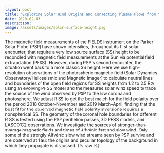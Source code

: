 ```yaml
---
layout: post
title: "Exploring Solar Wind Origins and Connecting Plasma Flows from the Parker Solar Probe to 1 au"
date: 2020-02-03
description: 
image: /assets/images/solar-surface-height.png
---
```

The magnetic field measurements of the FIELDS instrument on the Parker Solar Probe (PSP) have shown intensities, throughout its first solar encounter, that require a very low source surface (SS) height to be reconciled with magnetic field measurements at the Sun via potential field extrapolation (PFSS). However, during PSP's second encounter, the situation went back to a more classic SS height. Here we use high-resolution observations of the photospheric magnetic field (Solar Dynamics Observatory/Helioseismic and Magnetic Imager) to calculate neutral lines and boundaries of the open field regions for SS heights from 1.2 to 2.5 R⊙ using an evolving PFSS model and the measured solar wind speed to trace the source of the wind observed by PSP to the low corona and photosphere. We adjust R SS to get the best match for the field polarity over the period 2018 October–November and 2019 March–April, finding that the best fit for the observed magnetic field polarity inversions requires a nonspherical SS. The geometry of the coronal hole boundaries for different R SS is tested using the PSP perihelion passes, 3D PFSS models, and LASCO/C2 observations. We investigate the sources of stronger-than-average magnetic fields and times of Alfvénic fast and slow wind. Only some of the strongly Alfvénic slow wind streams seen by PSP survive and are observed at 1 au: the origins and peculiar topology of the background in which they propagate is discussed.
{% raw  %}
<script type="text/javascript" src="https://cdn.jsdelivr.net/gh/pcooksey/bibtex-js/src/bibtex_js.js"></script>

<textarea id="bibtex_input" style="display:none;">
@article{Panasenco_2020,
	doi = {10.3847/1538-4365/ab61f4},
	url = {https://doi.org/10.3847%2F1538-4365%2Fab61f4},
	year = 2020,
	month = {feb},
	publisher = {American Astronomical Society},
	volume = {246},
	number = {2},
	pages = {54},
	author = {Olga Panasenco and Marco Velli and Raffaella D'Amicis and Chen Shi and Victor R{\'{e}}ville and Stuart D. Bale and Samuel T. Badman and Justin Kasper and Kelly Korreck and J. W. Bonnell and Thierry Dudok de Wit and Keith Goetz and Peter R. Harvey and Robert J. MacDowall and David M. Malaspina and Marc Pulupa and Anthony W. Case and Davin Larson and Roberto Livi and Michael Stevens and Phyllis Whittlesey},
	title = {Exploring Solar Wind Origins and Connecting Plasma Flows from the Parker Solar Probe to 1 au: Nonspherical Source Surface and Alfv{\'{e}}nic Fluctuations},
	journal = {The Astrophysical Journal Supplement Series},
	abstract = {The magnetic field measurements of the FIELDS instrument on the Parker Solar Probe (PSP) have shown intensities, throughout its first solar encounter, that require a very low source surface (SS) height () to be reconciled with magnetic field measurements at the Sun via potential field extrapolation (PFSS). However, during PSP’s second encounter, the situation went back to a more classic SS height (). Here we use high-resolution observations of the photospheric magnetic field (Solar Dynamics Observatory/Helioseismic and Magnetic Imager) to calculate neutral lines and boundaries of the open field regions for SS heights from 1.2 to 2.5 R
⊙ using an evolving PFSS model and the measured solar wind speed to trace the source of the wind observed by PSP to the low corona and photosphere. We adjust R
SS to get the best match for the field polarity over the period 2018 October–November and 2019 March–April, finding that the best fit for the observed magnetic field polarity inversions requires a nonspherical SS. The geometry of the coronal hole boundaries for different R
SS is tested using the PSP perihelion passes, 3D PFSS models, and LASCO/C2 observations. We investigate the sources of stronger-than-average magnetic fields and times of Alfvénic fast and slow wind. Only some of the strongly Alfvénic slow wind streams seen by PSP survive and are observed at 1 au: the origins and peculiar topology of the background in which they propagate is discussed.}
}
{% endraw  %}
